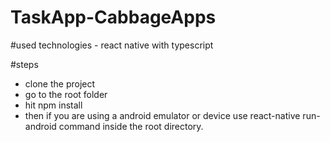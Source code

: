# TaskApp-CabbageApps

#used technologies - react native with typescript

#steps 

* clone the project
* go to the root folder
* hit npm install
* then if you are using a android emulator or device use react-native run-android command inside the root directory.